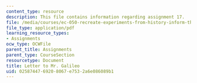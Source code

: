 ```yaml
---
content_type: resource
description: This file contains information regarding assignment 17.
file: /media/courses/ec-050-recreate-experiments-from-history-inform-the-future-from-the-past-galileo-january-iap-2010/0258744769208067e7532a6e086089b1_MITEC_050IAP10_assn17.pdf
file_type: application/pdf
learning_resource_types:
- Assignments
ocw_type: OCWFile
parent_title: Assignments
parent_type: CourseSection
resourcetype: Document
title: Letter to Mr. Galileo
uid: 02587447-6920-8067-e753-2a6e086089b1
---
```

